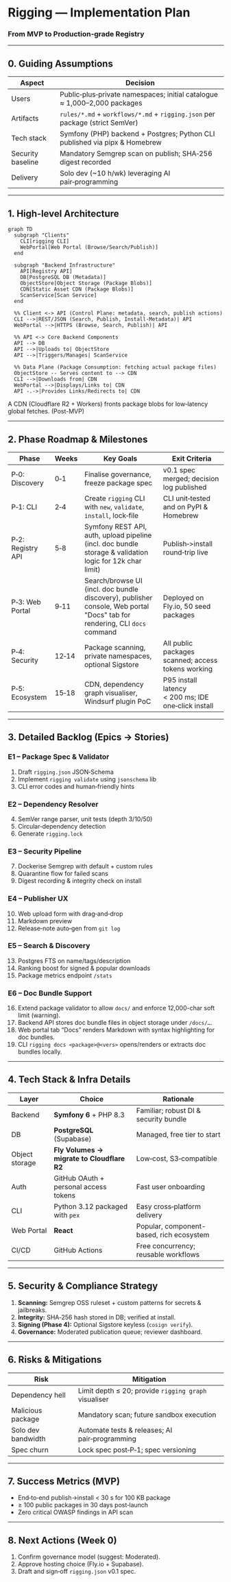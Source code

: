 # Rigging — Implementation Plan

### From MVP to Production‑grade Registry

---

## 0. Guiding Assumptions

| Aspect            | Decision                                                                   |
| ----------------- | -------------------------------------------------------------------------- |
| Users             | Public‑plus‑private namespaces; initial catalogue ≈ 1,000–2,000 packages   |
| Artifacts         | `rules/*.md` + `workflows/*.md` + `rigging.json` per package (strict SemVer) |
| Tech stack        | Symfony (PHP) backend + Postgres; Python CLI published via pipx & Homebrew |
| Security baseline | Mandatory Semgrep scan on publish; SHA‑256 digest recorded                 |
| Delivery          | Solo dev (\~10 h/wk) leveraging AI pair‑programming                        |

---

## 1. High‑level Architecture

```mermaid
graph TD
  subgraph "Clients"
    CLI[rigging CLI]
    WebPortal[Web Portal (Browse/Search/Publish)]
  end

  subgraph "Backend Infrastructure"
    API[Registry API]
    DB[PostgreSQL DB (Metadata)]
    ObjectStore[Object Storage (Package Blobs)]
    CDN[Static Asset CDN (Package Blobs)]
    ScanService[Scan Service]
  end

  %% Client <-> API (Control Plane: metadata, search, publish actions)
  CLI -->|REST/JSON (Search, Publish, Install-Metadata)| API
  WebPortal -->|HTTPS (Browse, Search, Publish)| API

  %% API <-> Core Backend Components
  API --> DB
  API -->|Uploads to| ObjectStore
  API -->|Triggers/Manages| ScanService

  %% Data Plane (Package Consumption: fetching actual package files)
  ObjectStore -- Serves content to --> CDN
  CLI -->|Downloads from| CDN
  WebPortal -->|Displays/Links to| CDN
  API -.->|Provides Links/Redirects to| CDN
```

A CDN (Cloudflare R2 + Workers) fronts package blobs for low‑latency global fetches. (Post-MVP)

---

## 2. Phase Roadmap & Milestones

| Phase             | Weeks | Key Goals                                                         | Exit Criteria                                       |
| ----------------- | ----- | ----------------------------------------------------------------- | --------------------------------------------------- |
| P‑0: Discovery    | 0‑1   | Finalise governance, freeze package spec                          | v0.1 spec merged; decision log published            |
| P‑1: CLI          | 2‑4   | Create `rigging` CLI with `new`, `validate`, `install`, lock‑file | CLI unit‑tested and on PyPI & Homebrew              |
| P‑2: Registry API | 5‑8   | Symfony REST API, auth, upload pipeline (incl. doc bundle storage & validation logic for 12k char limit)                           | Publish‑>install round‑trip live                    |
| P‑3: Web Portal   | 9‑11  | Search/browse UI (incl. doc bundle discovery), publisher console, Web portal "Docs" tab for rendering, CLI `docs` command                               | Deployed on Fly.io, 50 seed packages                |
| P‑4: Security     | 12‑14 | Package scanning, private namespaces, optional Sigstore           | All public packages scanned; access tokens working  |
| P‑5: Ecosystem    | 15‑18 | CDN, dependency graph visualiser, Windsurf plugin PoC             | P95 install latency < 200 ms; IDE one‑click install |

---

## 3. Detailed Backlog (Epics → Stories)

### E1 – Package Spec & Validator

1. Draft `rigging.json` JSON‑Schema
2. Implement `rigging validate` using `jsonschema` lib
3. CLI error codes and human‑friendly hints

### E2 – Dependency Resolver

4. SemVer range parser, unit tests (depth 3/10/50)
5. Circular‑dependency detection
6. Generate `rigging.lock`

### E3 – Security Pipeline

7. Dockerise Semgrep with default + custom rules
8. Quarantine flow for failed scans
9. Digest recording & integrity check on install

### E4 – Publisher UX

10. Web upload form with drag‑and‑drop
11. Markdown preview
12. Release‑note auto‑gen from `git log`

### E5 – Search & Discovery

13. Postgres FTS on name/tags/description
14. Ranking boost for signed & popular downloads
15. Package metrics endpoint `/stats`

### E6 – Doc Bundle Support

16. Extend package validator to allow `docs/` and enforce 12,000-char soft limit (warning).
17. Backend API stores doc bundle files in object storage under `/docs/…`.
18. Web portal tab “Docs” renders Markdown with syntax highlighting for doc bundles.
19. CLI `rigging docs <package>@<vers>` opens/renders or extracts doc bundles locally.

---

## 4. Tech Stack & Infra Details

| Layer          | Choice                                     | Rationale                                         |
| -------------- | ------------------------------------------ | ------------------------------------------------- |
| Backend        | **Symfony 6** + PHP 8.3                    | Familiar; robust DI & security bundle             |
| DB             | **PostgreSQL** (Supabase)                  | Managed, free tier to start                       |
| Object storage | **Fly Volumes → migrate to Cloudflare R2** | Low‑cost, S3‑compatible                           |
| Auth           | GitHub OAuth + personal access tokens      | Fast user onboarding                              |
| CLI            | Python 3.12 packaged with `pex`            | Easy cross‑platform delivery                      |
| Web Portal     | **React**                                  | Popular, component-based, rich ecosystem          |
| CI/CD          | GitHub Actions                             | Free concurrency; reusable workflows              |

---

## 5. Security & Compliance Strategy

1. **Scanning:** Semgrep OSS ruleset + custom patterns for secrets & jailbreaks.
2. **Integrity:** SHA‑256 hash stored in DB; verified at install.
3. **Signing (Phase 4):** Optional Sigstore keyless (`cosign verify`).
4. **Governance:** Moderated publication queue; reviewer dashboard.

---

## 6. Risks & Mitigations

| Risk               | Mitigation                                           |
| ------------------ | ---------------------------------------------------- |
| Dependency hell    | Limit depth ≤ 20; provide `rigging graph` visualiser |
| Malicious package  | Mandatory scan; future sandbox execution             |
| Solo dev bandwidth | Automate tests & releases; AI pair‑programming       |
| Spec churn         | Lock spec post‑P‑1; spec versioning                  |

---

## 7. Success Metrics (MVP)

* End‑to‑end publish→install < 30 s for 100 KB package
* ≥ 100 public packages in 30 days post‑launch
* Zero critical OWASP findings in API scan

---

## 8. Next Actions (Week 0)

1. Confirm governance model (suggest: Moderated).
2. Approve hosting choice (Fly.io + Supabase).
3. Draft and sign‑off `rigging.json` v0.1 spec.
